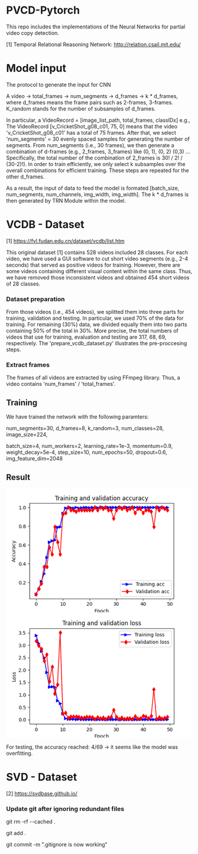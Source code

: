# PVCD-Pytorch
This repo includes the implementations of the Neural Networks for partial video copy detection.

[1] Temporal Relational Reasoning Network: http://relation.csail.mit.edu/ 

# Model input

The protocol to generate the input for CNN

A video -> total_frames -> num_segments -> d_frames -> k * d_frames, where d_frames means the frame pairs such as 2-frames, 3-frames. K_random stands for the number of subsamples of d_frames.

In particular, a VideoRecord = [image_list_path, total_frames, classIDx] e.g., The VideoRecord [v_CricketShot_g08_c01, 75, 0] means that the video 'v_CricketShot_g08_c01' has a total of 75 frames. After that, we select 'num_segments' = 30 evenly spaced samples for generating the number of segments. From num_segments (i.e., 30 frames), we then generate a combination of d-frames (e.g., 2_frames, 3_frames) like (0, 1), (0, 2) (0,3) ... Specifically, the total number of the combination of 2_frames is 30! / 2! / (30-2)!). 
In order to train efficiently, we only select k subsamples over the overall combinations for efficient training. These steps are repeated for the other d_frames.

As a result, the input of data to feed the model is formated [batch_size, num_segments, num_channels, img_width, img_width].
The k * d_frames is then generated by TRN Module within the model.

# VCDB - Dataset

[1] https://fvl.fudan.edu.cn/dataset/vcdb/list.htm 

This original dataset [1] contains 528 videos included 28 classes. For each video, we have used a GUI software to cut short video segments (e.g., 2-4 seconds) that served as positive videos for training. However, there are some videos containing different visual content within the same class. Thus, we have removed those inconsistent videos and obtained 454 short videos of 28 classes.

### Dataset preparation

From those videos (i.e., 454 videos), we splitted them into three parts for training, validation and testing. In particular, we used 70% of the data for training. For remaining (30%) data, we divided equally them into two parts containing 50% of the total in 30%. More precise, the total numbers of videos that use for training, evaluation and testing are 317, 68, 69, respectively. The 'prepare_vcdb_dataset.py' illustrates the pre-proccesing steps.  

### Extract frames

The frames of all videos are extracted by using FFmpeg library. Thus, a video contains 'num_frames' / 'total_frames'.

## Training

We have trained the network with the following paramters:

num_segments=30,
d_frames=8,
k_random=3,
num_classes=28,
image_size=224,

batch_size=4,
num_workers=2,
learning_rate=1e-3,
momentum=0.9,
weight_decay=5e-4,
step_size=10,
num_epochs=50,
dropout=0.6,
img_feature_dim=2048

## Result

![The VCDB results](model_assets/acc.png)
![The VCDB results](model_assets/loss.png)

For testing, the accuracy reached: 4/69 -> it seems like the model was overfitting.

# SVD - Dataset

[2] https://svdbase.github.io/ 









### Update git after ignoring redundant files

git rm -rf --cached .

git add .

git commit -m ".gitignore is now working"









